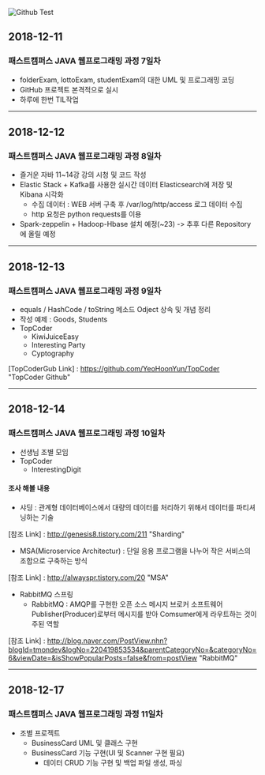 ![Github Test](https://www.btcnn.com/uploads/2018/06/GitHub-logo-2-imagen.jpg "github") 
## 2018-12-11
### 패스트캠퍼스 JAVA 웹프로그래밍 과정 7일차
* folderExam, lottoExam, studentExam의 대한 UML 및 프로그래밍 코딩
* GitHub 프로젝트 본격적으로 실시
* 하루에 한번 TIL작업 
--------------------------------------------------------------------------
## 2018-12-12
### 패스트캠퍼스 JAVA 웹프로그래밍 과정 8일차
* 즐거운 자바 11~14강 강의 시청 및 코드 작성
* Elastic Stack + Kafka를 사용한 실시간 데이터 Elasticsearch에 저장 및 Kibana 시각화
  - 수집 데이터 : WEB 서버 구축 후 /var/log/http/access 로그 데이터 수집
  - http 요청은 python requests를 이용
* Spark-zeppelin + Hadoop-Hbase 설치 예정(~23) -> 추후 다른 Repository에 올릴 예정
--------------------------------------------------------------------------
## 2018-12-13
### 패스트캠퍼스 JAVA 웹프로그래밍 과정 9일차
* equals / HashCode / toString 메소드 Odject 상속 및 개념 정리
* 작성 예제 : Goods, Students
* TopCoder 
  - KiwiJuiceEasy
  - Interesting Party
  - Cyptography
  
[TopCoderGub Link] : https://github.com/YeoHoonYun/TopCoder "TopCoder Github"

--------------------------------------------------------------------------
## 2018-12-14
### 패스트캠퍼스 JAVA 웹프로그래밍 과정 10일차
* 선생님 조별 모임
* TopCoder 
  - InterestingDigit

#### 조사 해볼 내용
* 샤딩 : 관계형 데이터베이스에서 대량의 데이터를 처리하기 위해서 데이터를 파티셔닝하는 기술

[참조 Link] : http://genesis8.tistory.com/211 "Sharding"

* MSA(Microservice Architectur) : 단일 응용 프로그램을 나누어 작은 서비스의 조합으로 구축하는 방식

[참조 Link] : http://alwayspr.tistory.com/20 "MSA"

* RabbitMQ 스프링
  - RabbitMQ : AMQP를 구현한 오픈 소스 메시지 브로커 소프트웨어 Publisher(Producer)로부터 메시지를 받아 Comsumer에게 라우트하는 것이 주된 역할

[참조 Link] : http://blog.naver.com/PostView.nhn?blogId=tmondev&logNo=220419853534&parentCategoryNo=&categoryNo=6&viewDate=&isShowPopularPosts=false&from=postView "RabbitMQ"  

---------------------------------------------------------------------------
## 2018-12-17
### 패스트캠퍼스 JAVA 웹프로그래밍 과정 11일차
 * 조별 프로젝트
   - BusinessCard UML 및 클래스 구현
   - BusinessCard 기능 구현(UI 및 Scanner 구현 필요)
      + 데이터 CRUD 기능 구현 및 백업 파일 생성, 파싱
